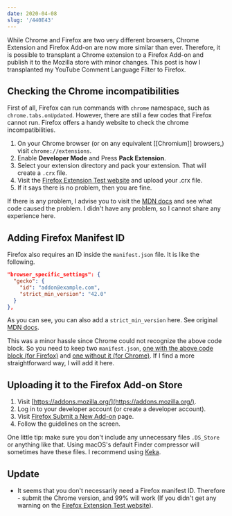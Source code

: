 ```yaml
---
date: 2020-04-08
slug: '/440E43'
---
```


While Chrome and Firefox are two very different browsers, Chrome Extension and Firefox Add-on are now more similar than ever. Therefore, it is possible to transplant a Chrome extension to a Firefox Add-on and publish it to the Mozilla store with minor changes. This post is how I transplanted my YouTube Comment Language Filter to Firefox.

## Checking the Chrome incompatibilities

First of all, Firefox can run commands with `chrome` namespace, such as `chrome.tabs.onUpdated`. However, there are still a few codes that Firefox cannot run. Firefox offers a handy website to check the chrome incompatibilities.

1. On your Chrome browser (or on any equivalent [[Chromium]] browsers,) visit `chrome://extensions`.
2. Enable **Developer Mode** and Press **Pack Extension**.
3. Select your extension directory and pack your extension. That will create a `.crx` file.
4. Visit the [Firefox Extension Test website](https://www.extensiontest.com/) and upload your .crx file.
5. If it says there is no problem, then you are fine.

If there is any problem, I advise you to visit the [MDN docs](https://developer.mozilla.org/en-US/docs/Mozilla/Add-ons/WebExtensions/Chrome_incompatibilities) and see what code caused the problem. I didn't have any problem, so I cannot share any experience here.

## Adding Firefox Manifest ID

Firefox also requires an ID inside the `manifest.json` file. It is like the following.

```json
"browser_specific_settings": {
  "gecko": {
    "id": "addon@example.com",
    "strict_min_version": "42.0"
  }
},
```

As you can see, you can also add a `strict_min_version` here. See original [MDN docs](https://developer.mozilla.org/en-US/docs/Mozilla/Add-ons/WebExtensions/manifest.json).

This was a minor hassle since Chrome could not recognize the above code block. So you need to keep two `manifest.json`, [one with the above code block (for Firefox)](https://github.com/anaclumos/youtube-comment-language-filter/blob/master/extension/manifest-firefox.json) and [one without it (for Chrome)](https://github.com/anaclumos/youtube-comment-language-filter/blob/master/extension/manifest-chrome.json). If I find a more straightforward way, I will add it here.

## Uploading it to the Firefox Add-on Store

1. Visit [https://addons.mozilla.org/](https://addons.mozilla.org/).
2. Log in to your developer account (or create a developer account).
3. Visit [Firefox Submit a New Add-on](https://addons.mozilla.org/developers/addon/submit/) page.
4. Follow the guidelines on the screen.

One little tip: make sure you don't include any unnecessary files `.DS_Store` or anything like that. Using macOS's default Finder compressor will sometimes have these files. I recommend using [Keka](https://www.keka.io/).

## Update

- It seems that you don't necessarily need a Firefox manifest ID. Therefore - submit the Chrome version, and 99% will work (If you didn't get any warning on the [Firefox Extension Test website](https://www.extensiontest.com/)).

